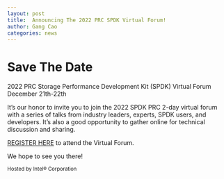 ```yaml
---
layout: post
title:  Announcing The 2022 PRC SPDK Virtual Forum!
author: Gang Cao
categories: news
---
```


# Save The Date

<div class="well">
<p>
2022 PRC Storage Performance Development Kit (SPDK) Virtual Forum<br/>
December 21th-22th<br/>
</p>
</div>

It’s our honor to invite you to join the 2022 SPDK PRC 2-day virtual forum with a series of talks from industry leaders, experts, SPDK users, and developers.
It’s also a good opportunity to gather online for technical discussion and sharing.

[REGISTER HERE](https://cvent.me/AwvK2L?locale=en) to attend the Virtual Forum.

We hope to see you there!

<small>
Hosted by Intel® Corporation
</small>
